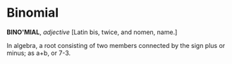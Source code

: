 # Binomial

**BINO'MIAL**, _adjective_ \[Latin bis, twice, and nomen, name.\]

In algebra, a root consisting of two members connected by the sign plus or minus; as a+b, or 7-3.